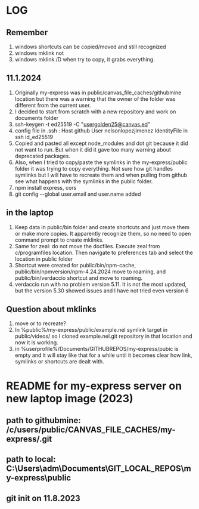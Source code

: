 # LOG

## Remember
1. windows shortcuts can be copied/moved and still recognized
1. windows mklink not
1. windows mklink /D when try to copy, it grabs everything.
## 11.1.2024

1.  Originally my-express was in public/canvas_file_caches/githubmine location but there was a warning that the owner of the folder was different from the current user. 
1. I decided to start from scratch with a new repository and work on documents folder
1. ssh-keygen -t ed25519 -C "usergolden25@canvas.ed"
1. config file in .ssh : Host github User nelsonlopezjimenez IdentityFile in ssh id_ed25519
1. Copied and pasted all except node_modules and dot git because it did not want to run. But when it did it gave too many warning about deprecated packages. 
1. Also, when I tried to copy/paste the symlinks in the my-express/public folder it was trying to copy everything. Not sure how git handles symlinks but I will have to recreate them and when pulling from github see what happens with the symlinks in the public folder.
1. npm install express, cors
1. git config --global user.email and user.name added

## in the laptop

1. Keep data in public/bin folder and  create shortcuts and just  move them or make more copies. It apparently recognize them, so no need to open command prompt to create mklinks.
1. Same for zeal: do not move the docfiles. Execute zeal from c/programfiles location. Then navigate to preferences tab and select the location in public folder
1. Shortcut were created for public/bin/npm-cache, public/bin/npmversion/npm-4.24.2024 move to roaming, and public/bin/verdaccio shortcut and move to roaming.
1. verdaccio run with no problem version 5.11. It is not the most updated, but the version 5.30 showed issues and I have not tried even version 6

## Question about mklinks

1. move or to recreate?
1. In %public%/my-express/public/example.nel symlink target in public/videos/ so I cloned example.nel.git repository in that location and now it is working.
1. in %userprofile%/Documents/GITHUBREPOS/my-express/pubic is empty and it will stay like that for  a while until it becomes clear how link, symlinks or shortcuts are dealt with.


# README for my-express server on new laptop image (2023)

## path to githubmine: /c/users/public/CANVAS_FILE_CACHES/my-express/.git

## path to local: C:\Users\adm\Documents\GIT_LOCAL_REPOS\my-express\public

## git init on 11.8.2023

